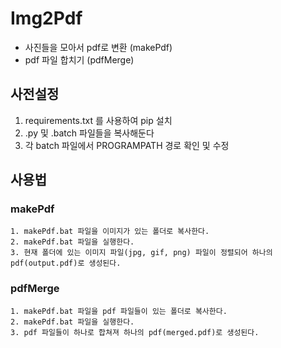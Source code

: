 # Img2Pdf
- 사진들을 모아서 pdf로 변환 (makePdf)
- pdf 파일 합치기 (pdfMerge)

## 사전설정
1. requirements.txt 를 사용하여 pip 설치
2. .py 및 .batch 파일들을 복사해둔다
3. 각 batch 파일에서 PROGRAMPATH 경로 확인 및 수정

## 사용법
### makePdf
	1. makePdf.bat 파일을 이미지가 있는 폴더로 복사한다.
	2. makePdf.bat 파일을 실행한다.
	3. 현재 폴더에 있는 이미지 파일(jpg, gif, png) 파일이 정렬되어 하나의 pdf(output.pdf)로 생성된다.

### pdfMerge
	1. makePdf.bat 파일을 pdf 파일들이 있는 폴더로 복사한다.
	2. makePdf.bat 파일을 실행한다.
	3. pdf 파일들이 하나로 합쳐져 하나의 pdf(merged.pdf)로 생성된다.
